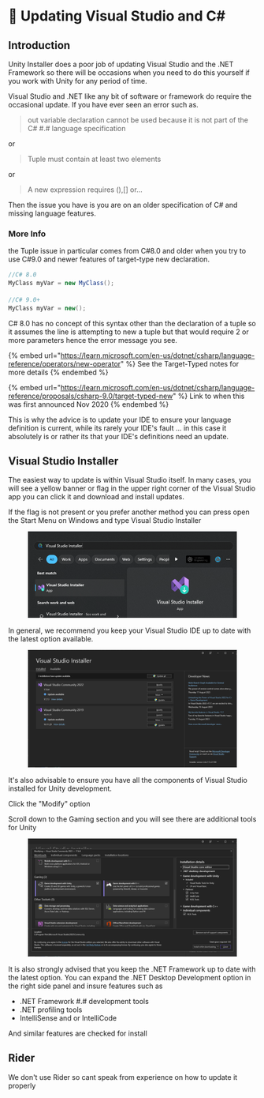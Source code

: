 # 🔼 Updating Visual Studio and C\#

## Introduction

Unity Installer does a poor job of updating Visual Studio and the .NET Framework so there will be occasions when you need to do this yourself if you work with Unity for any period of time.

Visual Studio and .NET like any bit of software or framework do require the occasional update. If you have ever seen an error such as.

> out variable declaration cannot be used because it is not part of the C# #.# language specification

or&#x20;

> Tuple must contain at least two elements

or

> A new expression requires (),\[] or...

Then the issue you have is you are on an older specification of C# and missing language features.

### More Info

the Tuple issue in particular comes from C#8.0 and older when you try to use C#9.0 and newer features of target-type new declaration.

```csharp
//C# 8.0
MyClass myVar = new MyClass();

//C# 9.0+
MyClass myVar = new();
```

C# 8.0 has no concept of this syntax other than the declaration of a tuple so it assumes the line is attempting to new a tuple but that would require 2 or more parameters hence the error message you see.

{% embed url="https://learn.microsoft.com/en-us/dotnet/csharp/language-reference/operators/new-operator" %}
See the Target-Typed notes for more details
{% endembed %}

{% embed url="https://learn.microsoft.com/en-us/dotnet/csharp/language-reference/proposals/csharp-9.0/target-typed-new" %}
Link to when this was first announced Nov 2020
{% endembed %}

This is why the advice is to update your IDE to ensure your language definition is current, while its rarely your IDE's fault ... in this case it absolutely is or rather its that your IDE's definitions need an update.

## Visual Studio Installer

The easiest way to update is within Visual Studio itself. In many cases, you will see a yellow banner or flag in the upper right corner of the Visual Studio app you can click it and download and install updates.

If the flag is not present or you prefer another method you can press open the Start Menu on Windows and type Visual Studio Installer

<figure><img src="../../.gitbook/assets/image (5) (1) (1) (1) (1) (1) (1) (1) (1) (1) (1) (1) (1) (1) (1) (1) (1) (1) (1) (1) (1).png" alt=""><figcaption></figcaption></figure>

In general, we recommend you keep your Visual Studio IDE up to date with the latest option available.

<figure><img src="../../.gitbook/assets/image (1) (1) (1) (1) (1) (1) (1) (1) (1) (1) (1) (1) (1) (1) (1) (1) (1) (1) (1) (1) (1) (1) (1) (1) (1) (1) (1) (1) (1) (1) (1).png" alt=""><figcaption></figcaption></figure>

It's also advisable to ensure you have all the components of Visual Studio installed for Unity development.

Click the "Modify" option&#x20;

Scroll down to the Gaming section and you will see there are additional tools for Unity

<figure><img src="../../.gitbook/assets/image (2) (1) (1) (1) (1) (1) (1) (1) (1) (1) (1) (1) (1) (1) (1) (1) (1) (1) (1) (1) (1) (1) (1) (1) (1) (1) (1).png" alt=""><figcaption></figcaption></figure>

It is also strongly advised that you keep the .NET Framework up to date with the latest option. You can expand the .NET Desktop Development option in the right side panel and insure features such as&#x20;

* .NET Framework #.# development tools
* .NET profiling tools
* IntelliSense and or IntelliCode

And similar features are checked for install

## Rider

We don't use Rider so cant speak from experience on how to update it properly
